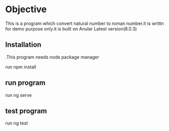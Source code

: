 # Objective

This is a program which convert natural number to roman number.it is writtn for demo purpose only.it is built on Anular Latest version(8.0.3)

## Installation

.This program needs node package manager

run npm install

## run program 

run ng serve

## test program

run ng test


